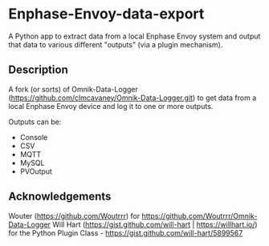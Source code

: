 # Enphase-Envoy-data-export

A Python app to extract data from a local Enphase Envoy system and output that data to various different "outputs" (via a plugin mechanism).


## Description

A fork (or sorts) of Omnik-Data-Logger (https://github.com/clmcavaney/Omnik-Data-Logger.git) to get data from a local Enphase Envoy device and log it to one or more outputs.

Outputs can be:
- Console
- CSV
- MQTT
- MySQL
- PVOutput


## Acknowledgements
Wouter (https://github.com/Woutrrr) for https://github.com/Woutrrr/Omnik-Data-Logger
Will Hart (https://gist.github.com/will-hart | https://willhart.io/) for the Python Plugin Class - https://gist.github.com/will-hart/5899567
